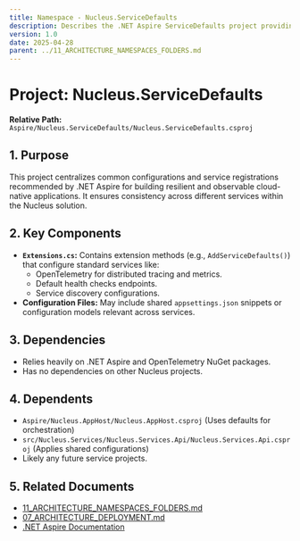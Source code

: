 ```yaml
---
title: Namespace - Nucleus.ServiceDefaults
description: Describes the .NET Aspire ServiceDefaults project providing shared configurations for Nucleus services.
version: 1.0
date: 2025-04-28
parent: ../11_ARCHITECTURE_NAMESPACES_FOLDERS.md
---
```


# Project: Nucleus.ServiceDefaults

**Relative Path:** `Aspire/Nucleus.ServiceDefaults/Nucleus.ServiceDefaults.csproj`

## 1. Purpose

This project centralizes common configurations and service registrations recommended by .NET Aspire for building resilient and observable cloud-native applications. It ensures consistency across different services within the Nucleus solution.

## 2. Key Components

*   **`Extensions.cs`:** Contains extension methods (e.g., `AddServiceDefaults()`) that configure standard services like:
    *   OpenTelemetry for distributed tracing and metrics.
    *   Default health checks endpoints.
    *   Service discovery configurations.
*   **Configuration Files:** May include shared `appsettings.json` snippets or configuration models relevant across services.

## 3. Dependencies

*   Relies heavily on .NET Aspire and OpenTelemetry NuGet packages.
*   Has no dependencies on other Nucleus projects.

## 4. Dependents

*   `Aspire/Nucleus.AppHost/Nucleus.AppHost.csproj` (Uses defaults for orchestration)
*   `src/Nucleus.Services/Nucleus.Services.Api/Nucleus.Services.Api.csproj` (Applies shared configurations)
*   Likely any future service projects.

## 5. Related Documents

*   [11_ARCHITECTURE_NAMESPACES_FOLDERS.md](../11_ARCHITECTURE_NAMESPACES_FOLDERS.md)
*   [07_ARCHITECTURE_DEPLOYMENT.md](../07_ARCHITECTURE_DEPLOYMENT.md)
*   [.NET Aspire Documentation](https://learn.microsoft.com/en-us/dotnet/aspire/service-defaults)
